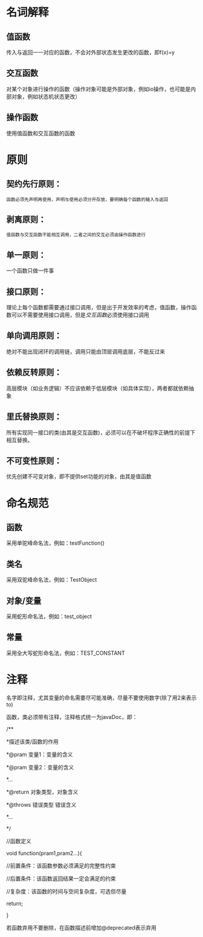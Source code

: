 # 名词解释


## 值函数

传入与返回一一对应的函数，不会对外部状态发生更改的函数，即f(x)=y

## 交互函数

对某个对象进行操作的函数（操作对象可能是外部对象，例如io操作，也可能是内部对象，例如状态机状态更改）

## 操作函数

使用值函数和交互函数的函数


# 原则



## 契约先行原则：

    函数必须先声明再使用，声明与使用必须分开存放，要明确每个函数的输入与返回

## 剥离原则：

    值函数与交互函数不能相互调用，二者之间的交互必须由操作函数进行

## 单一原则：

一个函数只做一件事

## 接口原则：

理论上每个函数都需要通过接口调用，但是出于开发效率的考虑，值函数，操作函数可以不需要使用接口调用，但是*交互函数*必须使用接口调用

## 单向调用原则：

绝对不能出现闭环的调用链，调用只能由顶层调用底层，不能反过来

## 依赖反转原则：

高层模块（如业务逻辑）不应该依赖于低层模块（如具体实现），两者都就依赖抽象

## 里氏替换原则：

所有实现同一接口的类(由其是交互函数)，必须可以在不破坏程序正确性的前提下相互替换。

## 不可变性原则：

优先创建不可变对象，即不提供set功能的对象，由其是值函数



# 命名规范

## 函数

采用单驼峰命名法，例如：testFunction()

## 类名

采用双驼峰命名法，例如：TestObject

## 对象/变量

采用蛇形命名法，例如：test_object

## 常量

采用全大写蛇形命名法，例如：TEST_CONSTANT

# 注释

名字即注释，尤其变量的命名需要尽可能准确，尽量不要使用数字(除了用2来表示to)

函数，类必须带有注释，注释格式统一为javaDoc，即：

/**

*描述该类/函数的作用

*@pram 变量1：变量的含义

*@pram 变量2：变量的含义

*...

*@return  对象类型，对象含义

*@throws 错误类型 错误含义

*...

*/

//函数定义

void function(pram1,pram2...){

//前置条件：该函数参数必须满足的完整性约束

//后置条件：该函数返回结果一定会满足的约束

//复杂度：该函数的时间与空间复杂度，可选但尽量


return;

}


若函数弃用不要删除，在函数描述前增加@deprecated表示弃用
